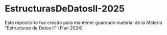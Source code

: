 # EstructurasDeDatosII-2025
Este repositorio fue creado para mantener guardado material de la Materia "Estructuras de Datos II" (Plan 2024) 
